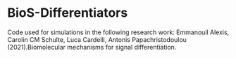 # BioS-Differentiators
Code used for simulations in the following research work:
Emmanouil Alexis, Carolin CM Schulte, Luca Cardelli, Antonis Papachristodoulou (2021).Biomolecular mechanisms for signal differentiation.
